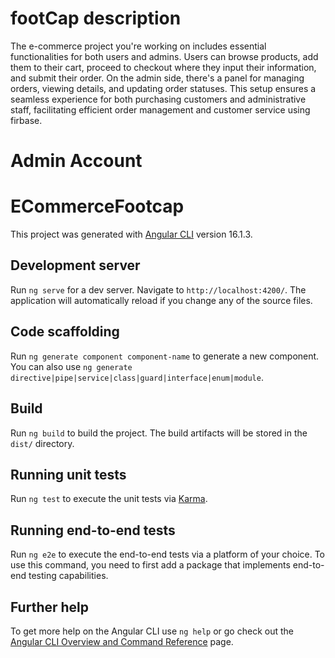 # footCap description

The e-commerce project you're working on includes essential functionalities for both users and admins. Users can browse products, add them to their cart, proceed to checkout where they input their information, and submit their order. On the admin side, there's a panel for managing orders, viewing details, and updating order statuses. This setup ensures a seamless experience for both purchasing customers and administrative staff, facilitating efficient order management and customer service using firbase.


# Admin Account

   
    
# ECommerceFootcap

This project was generated with [Angular CLI](https://github.com/angular/angular-cli) version 16.1.3.

## Development server

Run `ng serve` for a dev server. Navigate to `http://localhost:4200/`. The application will automatically reload if you change any of the source files.

## Code scaffolding

Run `ng generate component component-name` to generate a new component. You can also use `ng generate directive|pipe|service|class|guard|interface|enum|module`.

## Build

Run `ng build` to build the project. The build artifacts will be stored in the `dist/` directory.

## Running unit tests

Run `ng test` to execute the unit tests via [Karma](https://karma-runner.github.io).

## Running end-to-end tests

Run `ng e2e` to execute the end-to-end tests via a platform of your choice. To use this command, you need to first add a package that implements end-to-end testing capabilities.

## Further help

To get more help on the Angular CLI use `ng help` or go check out the [Angular CLI Overview and Command Reference](https://angular.io/cli) page.
